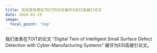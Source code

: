 ```yaml
---
title: 实验室发表在TOIT的论文被评为ESI高被引论文
date: 2024-03-15
image:
  focal_point: 'top'
---
```


我们发表在TOIT的论文 "Digital Twin of Intelligent Small Surface Defect Detection with Cyber-Manufacturing Systems" 被评为ESI高被引论文。

<!--more-->

